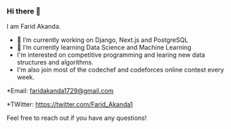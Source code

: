 ### Hi there 👋
I am Farid Akanda.


- 🔭 I’m currently working on Django, Next.js and PostgreSQL
- 🌱 I’m currently learning Data Science and Machine Learning
- I'm interested on competitive programming and learing new data structures and algorithms.
- I'm also join most of the codechef and codeforces online contest every week.


*Email: faridakanda1729@gmail.com


*TWitter: https://twitter.com/Farid_Akanda1

Feel free to reach out if you have any questions!

